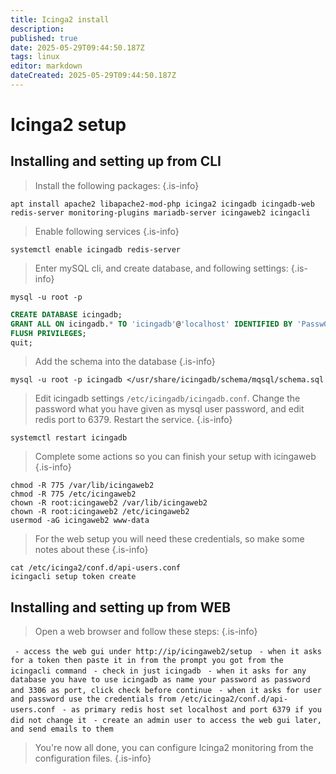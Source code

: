 ```yaml
---
title: Icinga2 install
description: 
published: true
date: 2025-05-29T09:44:50.187Z
tags: linux
editor: markdown
dateCreated: 2025-05-29T09:44:50.187Z
---
```


# Icinga2 setup

## Installing and setting up from CLI
> Install the following packages:
{.is-info}

```
apt install apache2 libapache2-mod-php icinga2 icingadb icingadb-web redis-server monitoring-plugins mariadb-server icingaweb2 icingacli
```

> Enable following services
{.is-info}

```
systemctl enable icingadb redis-server
```

> Enter mySQL cli, and create database, and following settings:
{.is-info}

```
mysql -u root -p
```

```sql
CREATE DATABASE icingadb;
GRANT ALL ON icingadb.* TO 'icingadb'@'localhost' IDENTIFIED BY 'Passw0rd';
FLUSH PRIVILEGES;
quit;
```

> Add the schema into the database
{.is-info}

```
mysql -u root -p icingadb </usr/share/icingadb/schema/mqsql/schema.sql
```

> Edit icingadb settings `/etc/icingadb/icingadb.conf`. Change the password what you have given as mysql user password, and edit redis port to 6379. Restart the service.
{.is-info}

```
systemctl restart icingadb
```

> Complete some actions so you can finish your setup with icingaweb
{.is-info}

```
chmod -R 775 /var/lib/icingaweb2
chmod -R 775 /etc/icingaweb2
chown -R root:icingaweb2 /var/lib/icingaweb2
chown -R root:icingaweb2 /etc/icingaweb2
usermod -aG icingaweb2 www-data
```

> For the web setup you will need these credentials, so make some notes about these
{.is-info}

```
cat /etc/icinga2/conf.d/api-users.conf
icingacli setup token create
```

## Installing and setting up from WEB

> Open a web browser and follow these steps:
{.is-info}

` - access the web gui under http://ip/icingaweb2/setup`
` - when it asks for a token then paste it in from the prompt you got from the icingacli command`
` - check in just icingadb`
` - when it asks for any database you have to use icingadb as name your password as password and 3306 as port, click check before continue`
` - when it asks for user and password use the credentials from /etc/icinga2/conf.d/api-users.conf`
` - as primary redis host set localhost and port 6379 if you did not change it`
` - create an admin user to access the web gui later, and send emails to them`

> You're now all done, you can configure Icinga2 monitoring from the configuration files.
{.is-info}
